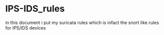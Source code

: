 # IPS-IDS_rules
in this document i put my suricata rules which is infact the snort like rules for IPS/IDS devices

